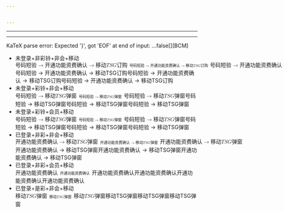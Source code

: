 ```yaml
---


---
```


<hr>
<hr>
<p><span class="katex--display">KaTeX parse error: Expected '}', got 'EOF' at end of input: …false​[][BCM]​​</span></p>
<ul>
<li>未登录+非彩铃+非会+移动<br>
<span class="katex--inline"><span class="katex"><span class="katex-mathml"><math xmlns="http://www.w3.org/1998/Math/MathML"><semantics><mrow><mtext>号码短验</mtext><mo>→</mo><mtext>开通功能资费确认</mtext><mo>→</mo><mtext>移动</mtext><mi>T</mi><mi>S</mi><mi>G</mi><mtext>订购</mtext><mtable rowspacing="0.2500em" columnalign="right" columnspacing=""><mtr><mtd><mstyle scriptlevel="0" displaystyle="true"><mstyle mathsize="0.7em"><mrow><mtext>号码短验</mtext><mo>→</mo><mtext>开通功能资费确认</mtext><mo>→</mo><mtext>移动</mtext><mi>T</mi><mi>S</mi><mi>G</mi><mtext>订购</mtext></mrow></mstyle></mstyle></mtd></mtr></mtable><mtext>号码短验</mtext><mo>→</mo><mtext>开通功能资费确认</mtext><mo>→</mo><mtext>移动</mtext><mi>T</mi><mi>S</mi><mi>G</mi><mtext>订购​</mtext></mrow><annotation encoding="application/x-tex">号码短验→开通功能资费确认→移动TSG订购\begin{aligned}\scriptsize{号码短验\to开通功能资费确认\to移动TSG订购}\end{aligned}号码短验→开通功能资费确认→移动TSG订购​</annotation></semantics></math></span><span class="katex-html" aria-hidden="true"><span class="base"><span class="strut" style="height: 0.68333em; vertical-align: 0em;"></span><span class="mord cjk_fallback">号码短验</span><span class="mspace" style="margin-right: 0.277778em;"></span><span class="mrel">→</span><span class="mspace" style="margin-right: 0.277778em;"></span></span><span class="base"><span class="strut" style="height: 0.68333em; vertical-align: 0em;"></span><span class="mord cjk_fallback">开通功能资费确认</span><span class="mspace" style="margin-right: 0.277778em;"></span><span class="mrel">→</span><span class="mspace" style="margin-right: 0.277778em;"></span></span><span class="base"><span class="strut" style="height: 1.5em; vertical-align: -0.5em;"></span><span class="mord cjk_fallback">移动</span><span class="mord mathnormal">TSG</span><span class="mord cjk_fallback">订购</span><span class="mord"><span class="mtable"><span class="col-align-r"><span class="vlist-t vlist-t2"><span class="vlist-r"><span class="vlist" style="height: 1em;"><span class="" style="top: -3em;"><span class="pstrut" style="height: 2.84em;"></span><span class="mord"><span class="mord sizing reset-size6 size3"><span class="mord cjk_fallback">号码短验</span><span class="mspace" style="margin-right: 0.325278em;"></span><span class="mrel">→</span><span class="mspace" style="margin-right: 0.325278em;"></span><span class="mord cjk_fallback">开通功能资费确认</span><span class="mspace" style="margin-right: 0.325278em;"></span><span class="mrel">→</span><span class="mspace" style="margin-right: 0.325278em;"></span><span class="mord cjk_fallback">移动</span><span class="mord mathnormal">TSG</span><span class="mord cjk_fallback">订购</span></span></span></span></span><span class="vlist-s">​</span></span><span class="vlist-r"><span class="vlist" style="height: 0.5em;"><span class=""></span></span></span></span></span></span></span><span class="mord cjk_fallback">号码短验</span><span class="mspace" style="margin-right: 0.277778em;"></span><span class="mrel">→</span><span class="mspace" style="margin-right: 0.277778em;"></span></span><span class="base"><span class="strut" style="height: 0.68333em; vertical-align: 0em;"></span><span class="mord cjk_fallback">开通功能资费确认</span><span class="mspace" style="margin-right: 0.277778em;"></span><span class="mrel">→</span><span class="mspace" style="margin-right: 0.277778em;"></span></span><span class="base"><span class="strut" style="height: 0.68333em; vertical-align: 0em;"></span><span class="mord cjk_fallback">移动</span><span class="mord mathnormal">TSG</span><span class="mord cjk_fallback">订购</span><span class="mord">​</span></span></span></span></span></li>
<li>未登录+彩铃+非会+移动<br>
<span class="katex--inline"><span class="katex"><span class="katex-mathml"><math xmlns="http://www.w3.org/1998/Math/MathML"><semantics><mrow><mtext>号码短验</mtext><mo>→</mo><mtext>移动</mtext><mi>T</mi><mi>S</mi><mi>G</mi><mtext>弹窗</mtext><mtable rowspacing="0.2500em" columnalign="right" columnspacing=""><mtr><mtd><mstyle scriptlevel="0" displaystyle="true"><mstyle mathsize="0.7em"><mrow><mtext>号码短验</mtext><mo>→</mo><mtext>移动</mtext><mi>T</mi><mi>S</mi><mi>G</mi><mtext>弹窗</mtext></mrow></mstyle></mstyle></mtd></mtr></mtable><mtext>号码短验</mtext><mo>→</mo><mtext>移动</mtext><mi>T</mi><mi>S</mi><mi>G</mi><mtext>弹窗​</mtext></mrow><annotation encoding="application/x-tex">号码短验→移动TSG弹窗\begin{aligned}\scriptsize{号码短验\to移动TSG弹窗}\end{aligned}号码短验→移动TSG弹窗​</annotation></semantics></math></span><span class="katex-html" aria-hidden="true"><span class="base"><span class="strut" style="height: 0.68333em; vertical-align: 0em;"></span><span class="mord cjk_fallback">号码短验</span><span class="mspace" style="margin-right: 0.277778em;"></span><span class="mrel">→</span><span class="mspace" style="margin-right: 0.277778em;"></span></span><span class="base"><span class="strut" style="height: 1.5em; vertical-align: -0.5em;"></span><span class="mord cjk_fallback">移动</span><span class="mord mathnormal">TSG</span><span class="mord cjk_fallback">弹窗</span><span class="mord"><span class="mtable"><span class="col-align-r"><span class="vlist-t vlist-t2"><span class="vlist-r"><span class="vlist" style="height: 1em;"><span class="" style="top: -3em;"><span class="pstrut" style="height: 2.84em;"></span><span class="mord"><span class="mord sizing reset-size6 size3"><span class="mord cjk_fallback">号码短验</span><span class="mspace" style="margin-right: 0.325278em;"></span><span class="mrel">→</span><span class="mspace" style="margin-right: 0.325278em;"></span><span class="mord cjk_fallback">移动</span><span class="mord mathnormal">TSG</span><span class="mord cjk_fallback">弹窗</span></span></span></span></span><span class="vlist-s">​</span></span><span class="vlist-r"><span class="vlist" style="height: 0.5em;"><span class=""></span></span></span></span></span></span></span><span class="mord cjk_fallback">号码短验</span><span class="mspace" style="margin-right: 0.277778em;"></span><span class="mrel">→</span><span class="mspace" style="margin-right: 0.277778em;"></span></span><span class="base"><span class="strut" style="height: 0.68333em; vertical-align: 0em;"></span><span class="mord cjk_fallback">移动</span><span class="mord mathnormal">TSG</span><span class="mord cjk_fallback">弹窗</span><span class="mord">​</span></span></span></span></span></li>
<li>未登录+彩铃+会员+移动<br>
<span class="katex--inline"><span class="katex"><span class="katex-mathml"><math xmlns="http://www.w3.org/1998/Math/MathML"><semantics><mrow><mtext>号码短验</mtext><mo>→</mo><mtext>移动</mtext><mi>T</mi><mi>S</mi><mi>G</mi><mtext>弹窗</mtext><mtable rowspacing="0.2500em" columnalign="right" columnspacing=""><mtr><mtd><mstyle scriptlevel="0" displaystyle="true"><mstyle mathsize="0.7em"><mrow><mtext>号码短验</mtext><mo>→</mo><mtext>移动</mtext><mi>T</mi><mi>S</mi><mi>G</mi><mtext>弹窗</mtext></mrow></mstyle></mstyle></mtd></mtr></mtable><mtext>号码短验</mtext><mo>→</mo><mtext>移动</mtext><mi>T</mi><mi>S</mi><mi>G</mi><mtext>弹窗​</mtext></mrow><annotation encoding="application/x-tex">号码短验→移动TSG弹窗\begin{aligned}\scriptsize{号码短验\to移动TSG弹窗}\end{aligned}号码短验→移动TSG弹窗​</annotation></semantics></math></span><span class="katex-html" aria-hidden="true"><span class="base"><span class="strut" style="height: 0.68333em; vertical-align: 0em;"></span><span class="mord cjk_fallback">号码短验</span><span class="mspace" style="margin-right: 0.277778em;"></span><span class="mrel">→</span><span class="mspace" style="margin-right: 0.277778em;"></span></span><span class="base"><span class="strut" style="height: 1.5em; vertical-align: -0.5em;"></span><span class="mord cjk_fallback">移动</span><span class="mord mathnormal">TSG</span><span class="mord cjk_fallback">弹窗</span><span class="mord"><span class="mtable"><span class="col-align-r"><span class="vlist-t vlist-t2"><span class="vlist-r"><span class="vlist" style="height: 1em;"><span class="" style="top: -3em;"><span class="pstrut" style="height: 2.84em;"></span><span class="mord"><span class="mord sizing reset-size6 size3"><span class="mord cjk_fallback">号码短验</span><span class="mspace" style="margin-right: 0.325278em;"></span><span class="mrel">→</span><span class="mspace" style="margin-right: 0.325278em;"></span><span class="mord cjk_fallback">移动</span><span class="mord mathnormal">TSG</span><span class="mord cjk_fallback">弹窗</span></span></span></span></span><span class="vlist-s">​</span></span><span class="vlist-r"><span class="vlist" style="height: 0.5em;"><span class=""></span></span></span></span></span></span></span><span class="mord cjk_fallback">号码短验</span><span class="mspace" style="margin-right: 0.277778em;"></span><span class="mrel">→</span><span class="mspace" style="margin-right: 0.277778em;"></span></span><span class="base"><span class="strut" style="height: 0.68333em; vertical-align: 0em;"></span><span class="mord cjk_fallback">移动</span><span class="mord mathnormal">TSG</span><span class="mord cjk_fallback">弹窗</span><span class="mord">​</span></span></span></span></span></li>
<li>已登录+非彩+非会+移动<br>
<span class="katex--inline"><span class="katex"><span class="katex-mathml"><math xmlns="http://www.w3.org/1998/Math/MathML"><semantics><mrow><mtext>开通功能资费确认</mtext><mo>→</mo><mtext>移动</mtext><mi>T</mi><mi>S</mi><mi>G</mi><mtext>弹窗</mtext><mtable rowspacing="0.2500em" columnalign="right" columnspacing=""><mtr><mtd><mstyle scriptlevel="0" displaystyle="true"><mstyle mathsize="0.7em"><mrow><mtext>开通功能资费确认</mtext><mo>→</mo><mtext>移动</mtext><mi>T</mi><mi>S</mi><mi>G</mi><mtext>弹窗</mtext></mrow></mstyle></mstyle></mtd></mtr></mtable><mtext>开通功能资费确认</mtext><mo>→</mo><mtext>移动</mtext><mi>T</mi><mi>S</mi><mi>G</mi><mtext>弹窗​</mtext></mrow><annotation encoding="application/x-tex">开通功能资费确认→移动TSG弹窗\begin{aligned}\scriptsize{开通功能资费确认\to移动TSG弹窗}\end{aligned}开通功能资费确认→移动TSG弹窗​</annotation></semantics></math></span><span class="katex-html" aria-hidden="true"><span class="base"><span class="strut" style="height: 0.68333em; vertical-align: 0em;"></span><span class="mord cjk_fallback">开通功能资费确认</span><span class="mspace" style="margin-right: 0.277778em;"></span><span class="mrel">→</span><span class="mspace" style="margin-right: 0.277778em;"></span></span><span class="base"><span class="strut" style="height: 1.5em; vertical-align: -0.5em;"></span><span class="mord cjk_fallback">移动</span><span class="mord mathnormal">TSG</span><span class="mord cjk_fallback">弹窗</span><span class="mord"><span class="mtable"><span class="col-align-r"><span class="vlist-t vlist-t2"><span class="vlist-r"><span class="vlist" style="height: 1em;"><span class="" style="top: -3em;"><span class="pstrut" style="height: 2.84em;"></span><span class="mord"><span class="mord sizing reset-size6 size3"><span class="mord cjk_fallback">开通功能资费确认</span><span class="mspace" style="margin-right: 0.325278em;"></span><span class="mrel">→</span><span class="mspace" style="margin-right: 0.325278em;"></span><span class="mord cjk_fallback">移动</span><span class="mord mathnormal">TSG</span><span class="mord cjk_fallback">弹窗</span></span></span></span></span><span class="vlist-s">​</span></span><span class="vlist-r"><span class="vlist" style="height: 0.5em;"><span class=""></span></span></span></span></span></span></span><span class="mord cjk_fallback">开通功能资费确认</span><span class="mspace" style="margin-right: 0.277778em;"></span><span class="mrel">→</span><span class="mspace" style="margin-right: 0.277778em;"></span></span><span class="base"><span class="strut" style="height: 0.68333em; vertical-align: 0em;"></span><span class="mord cjk_fallback">移动</span><span class="mord mathnormal">TSG</span><span class="mord cjk_fallback">弹窗</span><span class="mord">​</span></span></span></span></span></li>
<li>已登录+非彩+会员+移动<br>
<span class="katex--inline"><span class="katex"><span class="katex-mathml"><math xmlns="http://www.w3.org/1998/Math/MathML"><semantics><mrow><mtext>开通功能资费确认</mtext><mtable rowspacing="0.2500em" columnalign="right" columnspacing=""><mtr><mtd><mstyle scriptlevel="0" displaystyle="true"><mstyle mathsize="0.7em"><mtext>开通功能资费确认</mtext></mstyle></mstyle></mtd></mtr></mtable><mtext>开通功能资费确认​</mtext></mrow><annotation encoding="application/x-tex">开通功能资费确认\begin{aligned}\scriptsize{开通功能资费确认}\end{aligned}开通功能资费确认​</annotation></semantics></math></span><span class="katex-html" aria-hidden="true"><span class="base"><span class="strut" style="height: 1.5em; vertical-align: -0.5em;"></span><span class="mord cjk_fallback">开通功能资费确认</span><span class="mord"><span class="mtable"><span class="col-align-r"><span class="vlist-t vlist-t2"><span class="vlist-r"><span class="vlist" style="height: 1em;"><span class="" style="top: -3em;"><span class="pstrut" style="height: 2.84em;"></span><span class="mord"><span class="mord sizing reset-size6 size3"><span class="mord cjk_fallback">开通功能资费确认</span></span></span></span></span><span class="vlist-s">​</span></span><span class="vlist-r"><span class="vlist" style="height: 0.5em;"><span class=""></span></span></span></span></span></span></span><span class="mord cjk_fallback">开通功能资费确认</span><span class="mord">​</span></span></span></span></span></li>
<li>已登录+是彩+非会+移动<br>
<span class="katex--inline"><span class="katex"><span class="katex-mathml"><math xmlns="http://www.w3.org/1998/Math/MathML"><semantics><mrow><mtext>移动</mtext><mi>T</mi><mi>S</mi><mi>G</mi><mtext>弹窗</mtext><mtable rowspacing="0.2500em" columnalign="right" columnspacing=""><mtr><mtd><mstyle scriptlevel="0" displaystyle="true"><mstyle mathsize="0.7em"><mrow><mtext>移动</mtext><mi>T</mi><mi>S</mi><mi>G</mi><mtext>弹窗</mtext></mrow></mstyle></mstyle></mtd></mtr></mtable><mtext>移动</mtext><mi>T</mi><mi>S</mi><mi>G</mi><mtext>弹窗​</mtext></mrow><annotation encoding="application/x-tex">移动TSG弹窗\begin{aligned}\scriptsize{移动TSG弹窗}\end{aligned}移动TSG弹窗​</annotation></semantics></math></span><span class="katex-html" aria-hidden="true"><span class="base"><span class="strut" style="height: 1.5em; vertical-align: -0.5em;"></span><span class="mord cjk_fallback">移动</span><span class="mord mathnormal">TSG</span><span class="mord cjk_fallback">弹窗</span><span class="mord"><span class="mtable"><span class="col-align-r"><span class="vlist-t vlist-t2"><span class="vlist-r"><span class="vlist" style="height: 1em;"><span class="" style="top: -3em;"><span class="pstrut" style="height: 2.84em;"></span><span class="mord"><span class="mord sizing reset-size6 size3"><span class="mord cjk_fallback">移动</span><span class="mord mathnormal">TSG</span><span class="mord cjk_fallback">弹窗</span></span></span></span></span><span class="vlist-s">​</span></span><span class="vlist-r"><span class="vlist" style="height: 0.5em;"><span class=""></span></span></span></span></span></span></span><span class="mord cjk_fallback">移动</span><span class="mord mathnormal">TSG</span><span class="mord cjk_fallback">弹窗</span><span class="mord">​</span></span></span></span></span></li>
</ul>

